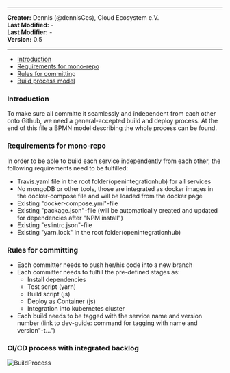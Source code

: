 
---

**Creator:** Dennis (@dennisCes), Cloud Ecosystem e.V. <br>
**Last Modified:** - <br>
**Last Modifier:** - <br>
**Version:** 0.5  <br>

---

- [Introduction](#introduction)
- [Requirements for mono-repo](#requirements-for-mono-repo)
- [Rules for committing](#rules-for-committing)
- [Build process model](#cicd-process-with-integrated-backlog)



### Introduction

To make sure all committe it seamlessly and independent from each other onto Github, we need a general-accepted build and deploy process. At the end of this file a BPMN model describing the whole process can be found. <br>


### Requirements for mono-repo

In order to be able to build each service independently from each other, the following requirements need to be fulfilled:

* Travis.yaml file in the root folder(openintegrationhub) for all services
* No mongoDB or other tools, those are integrated as docker images in the docker-compose file and will be loaded from the docker page
* Existing "docker-compose.yml"-file
* Existing "package.json"-file (will be automatically created and updated for dependencies after "NPM install")
* Existing "eslintrc.json"-file
* Existing "yarn.lock" in the root folder(openintegrationhub)


### Rules for committing 

* Each committer needs to push her/his code into a new branch
* Each committer needs to fulfill the pre-defined stages as:
  - Install dependencies
  - Test script (yarn)
  - Build script (js)
  - Deploy as Container (js)
  - Integration into kubernetes cluster
* Each build needs to be tagged with the service name and version number (link to dev-guide: command for tagging with name and version"-t...")
  
  
### CI/CD process with integrated backlog

![BuildProcess](https://github.com/openintegrationhub/openintegrationhub/blob/DennisCES-Documentation-Build-Process/CI/CD/Assets/BuildProcess.svg)


